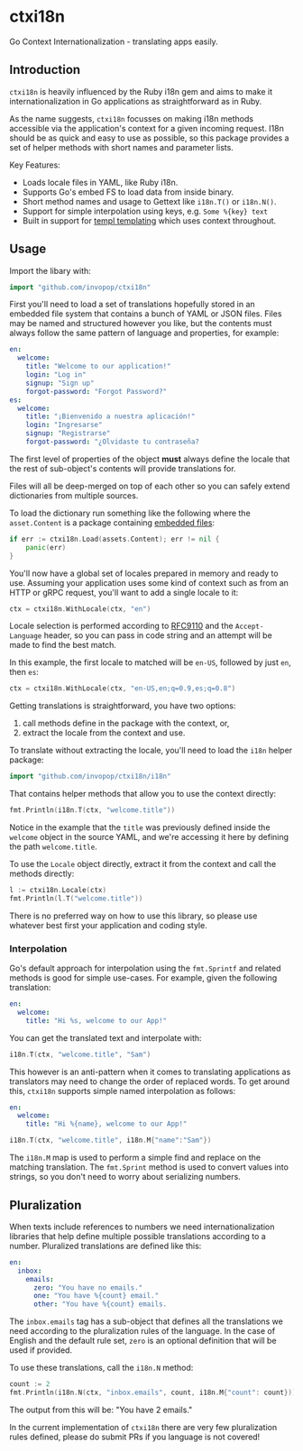 # ctxi18n

Go Context Internationalization - translating apps easily.

## Introduction

`ctxi18n` is heavily influenced by the Ruby i18n gem and aims to make it internationalization in Go applications as straightforward as in Ruby.

As the name suggests, `ctxi18n` focusses on making i18n methods accessible via the application's context for a given incoming request. I18n should be as quick and easy to use as possible, so this package provides a set of helper methods with short names and parameter lists.

Key Features:

- Loads locale files in YAML, like Ruby i18n.
- Supports Go's embed FS to load data from inside binary.
- Short method names and usage to Gettext like `i18n.T()` or `i18n.N()`.
- Support for simple interpolation using keys, e.g. `Some %{key} text`
- Built in support for [templ templating](https://templ.guide/) which uses context throughout.

## Usage

Import the libary with:

```go
import "github.com/invopop/ctxi18n"
```

First you'll need to load a set of translations hopefully stored in an embedded file system that contains a bunch of YAML or JSON files. Files may be named and structured however you like, but the contents must always follow the same pattern of language and properties, for example:

```yaml
en:
  welcome:
    title: "Welcome to our application!"
    login: "Log in"
    signup: "Sign up"
    forgot-password: "Forgot Password?"
es:
  welcome:
    title: "¡Bienvenido a nuestra aplicación!"
    login: "Ingresarse"
    signup: "Registrarse"
    forgot-password: "¿Olvidaste tu contraseña?
```

The first level of properties of the object **must** always define the locale that the rest of sub-object's contents will provide translations for.

Files will all be deep-merged on top of each other so you can safely extend dictionaries from multiple sources.

To load the dictionary run something like the following where the `asset.Content` is a package containing [embedded files](https://pkg.go.dev/embed):

```go
if err := ctxi18n.Load(assets.Content); err != nil {
    panic(err)
}
```

You'll now have a global set of locales prepared in memory and ready to use. Assuming your application uses some kind of context such as from an HTTP or gRPC request, you'll want to add a single locale to it:

```go
ctx = ctxi18n.WithLocale(ctx, "en")
```

Locale selection is performed according to [RFC9110](https://www.rfc-editor.org/rfc/rfc9110.html) and the `Accept-Language` header, so you can pass in code string and an attempt will be made to find the best match.

In this example, the first locale to matched will be `en-US`, followed by just `en`, then `es`:

```go
ctx = ctxi18n.WithLocale(ctx, "en-US,en;q=0.9,es;q=0.8")
```

Getting translations is straightforward, you have two options:

1.  call methods define in the package with the context, or,
2.  extract the locale from the context and use.

To translate without extracting the locale, you'll need to load the `i18n` helper package:

```go
import "github.com/invopop/ctxi18n/i18n"
```

That contains helper methods that allow you to use the context directly:

```go
fmt.Println(i18n.T(ctx, "welcome.title"))
```

Notice in the example that the `title` was previously defined inside the `welcome` object in the source YAML, and we're accessing it here by defining the path `welcome.title`.

To use the `Locale` object directly, extract it from the context and call the methods directly:

```go
l := ctxi18n.Locale(ctx)
fmt.Println(l.T("welcome.title"))
```

There is no preferred way on how to use this library, so please use whatever best first your application and coding style.

### Interpolation

Go's default approach for interpolation using the `fmt.Sprintf` and related methods is good for simple use-cases. For example, given the following translation:

```yaml
en:
  welcome:
    title: "Hi %s, welcome to our App!"
```

You can get the translated text and interpolate with:

```go
i18n.T(ctx, "welcome.title", "Sam")
```

This however is an anti-pattern when it comes to translating applications as translators may need to change the order of replaced words. To get around this, `ctxi18n` supports simple named interpolation as follows:

```yaml
en:
  welcome:
    title: "Hi %{name}, welcome to our App!"
```

```go
i18n.T(ctx, "welcome.title", i18n.M{"name":"Sam"})
```

The `i18n.M` map is used to perform a simple find and replace on the matching translation. The `fmt.Sprint` method is used to convert values into strings, so you don't need to worry about serializing numbers.

## Pluralization

When texts include references to numbers we need internationalization libraries that help define multiple possible translations according to a number. Pluralized translations are defined like this:

```yaml
en:
  inbox:
    emails:
      zero: "You have no emails."
      one: "You have %{count} email."
      other: "You have %{count} emails.
```

The `inbox.emails` tag has a sub-object that defines all the translations we need according to the pluralization rules of the language. In the case of English and the default rule set, `zero` is an optional definition that will be used if provided.

To use these translations, call the `i18n.N` method:

```go
count := 2
fmt.Println(i18n.N(ctx, "inbox.emails", count, i18n.M{"count": count}))
```

The output from this will be: "You have 2 emails."

In the current implementation of `ctxi18n` there are very few pluralization rules defined, please do submit PRs if you language is not covered!
